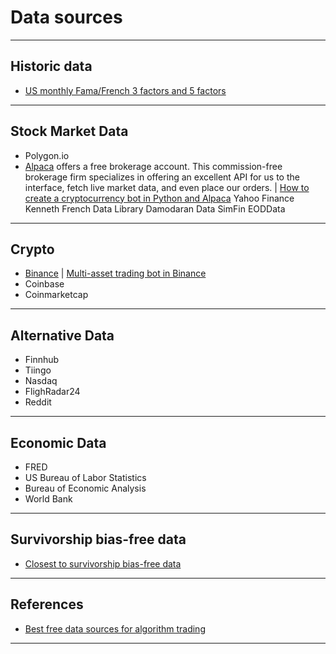 # Data sources
***

## Historic data
- [US monthly Fama/French 3 factors and 5 factors](http://mba.tuck.dartmouth.edu/pages/faculty/ken.french/data_library.html)
***

## Stock Market Data
- Polygon.io
- [Alpaca](https://alpaca.markets/) offers a free brokerage account. This commission-free brokerage firm specializes in offering an excellent API for us to the interface, fetch live market data, and even place our orders. | [How to create a cryptocurrency bot in Python and Alpaca](https://www.qmr.ai/cryptocurrency-trading-bot-with-alpaca-in-python/)
Yahoo Finance
Kenneth French Data Library
Damodaran Data
SimFin
EODData
***

## Crypto
- [Binance](https://www.binance.com/en) | [Multi-asset trading bot in Binance](https://www.qmr.ai/build-a-momentum-cryptocurrency-bot-with-python-and-binance/)
- Coinbase
- Coinmarketcap
***

## Alternative Data
- Finnhub
- Tiingo
- Nasdaq
- FlighRadar24
- Reddit
***

## Economic Data
- FRED
- US Bureau of Labor Statistics
- Bureau of Economic Analysis
- World Bank
***

## Survivorship bias-free data
- [Closest to survivorship bias-free data](https://gist.github.com/kafkasl/078f2c65c4299d367b57c9835b34c333)
***

## References
- [Best free data sources for algorithm trading](https://www.qmr.ai/best-free-data-sources-for-algorithmic-trading/)
***